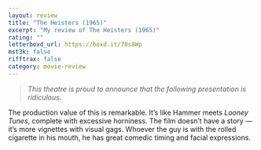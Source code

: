 ```yaml
---
layout: review
title: "The Heisters (1965)"
excerpt: "My review of The Heisters (1965)"
rating: ""
letterboxd_url: https://boxd.it/70s8Wp
mst3k: false
rifftrax: false
category: movie-review
---
```


<blockquote><i>This theatre is proud to announce that the following presentation is ridiculous.</i></blockquote>

The production value of this is remarkable. It’s like Hammer meets <i>Looney Tunes</i>, complete with excessive horniness. The film doesn’t have a story — it’s more vignettes with visual gags. Whoever the guy is with the rolled cigarette in his mouth, he has great comedic timing and facial expressions.
